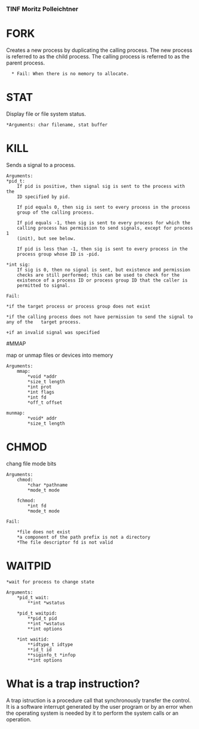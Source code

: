 ### TINF Moritz Polleichtner

# FORK

Creates a new process by duplicating the calling process. The new process is referred to as the child process. The calling process is referred to as the parent process.

	  * Fail: When there is no memory to allocate.


# STAT

Display file or file system status.

	*Arguments: char filename, stat buffer


# KILL

Sends a signal to a process.

	Arguments:
	*pid_t:  
	    If pid is positive, then signal sig is sent to the process with the
        ID specified by pid.

        If pid equals 0, then sig is sent to every process in the process
        group of the calling process.

        If pid equals -1, then sig is sent to every process for which the
        calling process has permission to send signals, except for process 1
        (init), but see below.

        If pid is less than -1, then sig is sent to every process in the
        process group whose ID is -pid.

	*int sig:
	    If sig is 0, then no signal is sent, but existence and permission
       	checks are still performed; this can be used to check for the
       	existence of a process ID or process group ID that the caller is
       	permitted to signal.

	Fail:

	*if the target process or process group does not exist

	*if the calling process does not have permission to send the signal to any of the 	target process.

	+if an invalid signal was specified


#MMAP

map or unmap files or devices into memory

	Arguments:
		mmap:
			*void *addr
			*size_t length
			*int prot
			*int flags
			*int fd
			*off_t offset

	munmap:
			*void* addr
			*size_t length

# CHMOD

chang file mode bits

	Arguments:
		chmod:
			*char *pathname
			*mode_t mode

		fchmod:
			*int fd
			*mode_t mode

	Fail:

		*file does not exist
		*a component of the path prefix is not a directory
		*The file descriptor fd is not valid


# WAITPID

    *wait for process to change state

	Arguments:
		*pid_t wait:
			**int *wstatus

		*pid_t waitpid:
			**pid_t pid
			**int *wstatus
			**int options

		*int waitid:
			**idtype_t idtype
			**id_t id
			**siginfo_t *infop
			**int options


# What is a trap instruction?

A trap istruction is a procedure call that synchronously transfer the control. It is a software interrupt generated by the user program or by an error when the operating system is needed by it to perform the system calls or an operation.
